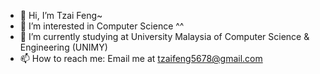 - 👋 Hi, I’m Tzai Feng~
- 👀 I’m interested in Computer Science ^^
- 🌱 I’m currently studying at University Malaysia of Computer Science & Engineering (UNIMY)
- 📫 How to reach me: Email me at tzaifeng5678@gmail.com

<!---
KevinCheong1231/KevinCheong1231 is a ✨ special ✨ repository because its `README.md` (this file) appears on your GitHub profile.
You can click the Preview link to take a look at your changes.
--->
